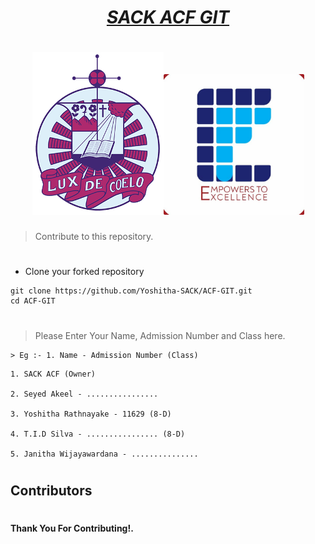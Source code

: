 # <div align="center"><a href="https://github.com/SACKACF/ACF-GIT"><b><i>SACK ACF GIT</i></b></a></div>

# <div align="center"><img src="St. Anthony's College Kandy (Logo).png"><img src="ACF Logo.jpg" width="225px">

> Contribute to this repository.

#
- Clone your forked repository
  
```
git clone https://github.com/Yoshitha-SACK/ACF-GIT.git
cd ACF-GIT
```
#
> Please Enter Your Name, Admission Number and Class here.

```
> Eg :- 1. Name - Admission Number (Class)
```

``` 
1. SACK ACF (Owner)

2. Seyed Akeel - ................

3. Yoshitha Rathnayake - 11629 (8-D)

4. T.I.D Silva - ................ (8-D)

5. Janitha Wijayawardana - ...............
```

#
## Contributors 
  
#
**Thank You For Contributing!.**
